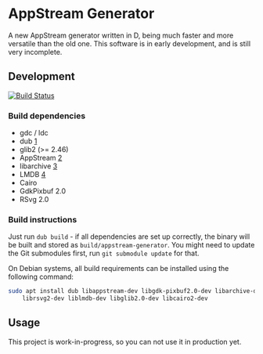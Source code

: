 # AppStream Generator

A new AppStream generator written in D, being much faster and more versatile than the old one.
This software is in early development, and is still very incomplete.

## Development
[![Build Status](https://travis-ci.org/ximion/appstream-generator.svg?branch=master)](https://travis-ci.org/ximion/appstream-generator)

### Build dependencies

 * gdc / ldc
 * dub [1]
 * glib2 (>= 2.46)
 * AppStream [2]
 * libarchive [3]
 * LMDB [4]
 * Cairo
 * GdkPixbuf 2.0
 * RSvg 2.0

[1]: https://code.dlang.org/download
[2]: https://github.com/ximion/appstream
[3]: http://www.libarchive.org/
[4]: http://symas.com/mdb/

### Build instructions

Just run `dub build` - if all dependencies are set up correctly, the binary will be built and stored as `build/appstream-generator`.
You might need to update the Git submodules first, run `git submodule update` for that.

On Debian systems, all build requirements can be installed using the following command:
```bash
sudo apt install dub libappstream-dev libgdk-pixbuf2.0-dev libarchive-dev \
    librsvg2-dev liblmdb-dev libglib2.0-dev libcairo2-dev
```

## Usage

This project is work-in-progress, so you can not use it in production yet.
